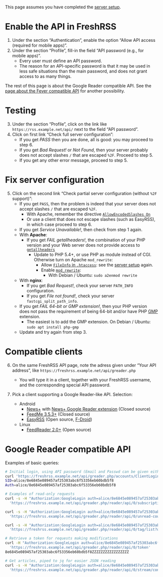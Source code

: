 This page assumes you have completed the [server setup](../admins/02_Installation.md).

# Enable the API in FreshRSS

1. Under the section “Authentication”, enable the option “Allow API access (required for mobile apps)”.
2. Under the section “Profile”, fill-in the field “API password (e.g., for mobile apps)”.
	* Every user must define an API password.
	* The reason for an API-specific password is that it may be used in less safe situations than the main password, and does not grant access to as many things.

The rest of this page is about the Google Reader compatible API.
See the [page about the Fever compatible API](06_Fever_API.md) for another possibility.


# Testing

3. Under the section “Profile”, click on the link like `https://rss.example.net/api/` next to the field “API password”.
4. Click on first link “Check full server configuration”:
	* If you get *PASS* then you are done, all is good: you may proceed to step 6.
	* If you get *Bad Request!* or *Not Found*, then your server probably does not accept slashes `/` that are escaped `%2F`. Proceed to step 5.
	* If you get any other error message, proceed to step 5.


# Fix server configuration

5. Click on the second link “Check partial server configuration (without `%2F` support)”:
	* If you get `PASS`, then the problem is indeed that your server does not accept slashes `/` that are escaped `%2F`.
		* With Apache, remember the directive [`AllowEncodedSlashes On`](http://httpd.apache.org/docs/trunk/mod/core.html#allowencodedslashes)
		* Or use a client that does not escape slashes (such as EasyRSS), in which case proceed to step 6.
	* If you get *Service Unavailable!*, then check from step 1 again.
	* With __Apache__:
		* If you get *FAIL getallheaders!*, the combination of your PHP version and your Web server does not provide access to [`getallheaders`](http://php.net/getallheaders)
			* Update to PHP 5.4+, or use PHP as module instead of CGI. Otherwise turn on Apache `mod_rewrite`:
				* Allow [`FileInfo` in `.htaccess`](http://httpd.apache.org/docs/trunk/mod/core.html#allowoverride): see the [server setup](../admins/02_Installation.md) again.
				* Enable [`mod_rewrite`](http://httpd.apache.org/docs/trunk/mod/mod_rewrite.html):
					* With Debian / Ubuntu: `sudo a2enmod rewrite`
	* With __nginx__:
		* If you get *Bad Request!*, check your server `PATH_INFO` configuration.
		* If you get *File not found!*, check your server `fastcgi_split_path_info`.
	* If you get *FAIL 64-bit or GMP extension!*, then your PHP version does not pass the requirement of being 64-bit and/or have PHP [GMP](http://php.net/gmp) extension.
		* The easiest is to add the GMP extension. On Debian / Ubuntu: `sudo apt install php-gmp`
	* Update and try again from step 3.


# Compatible clients

6. On the same FreshRSS API page, note the adress given under “Your API address”, like `https://freshrss.example.net/api/greader.php`
	* You will type it in a client, together with your FreshRSS username, and the corresponding special API password.

7. Pick a client supporting a Google Reader-like API. Selection:
	* Android
		* [News+](https://play.google.com/store/apps/details?id=com.noinnion.android.newsplus) with [News+ Google Reader extension](https://play.google.com/store/apps/details?id=com.noinnion.android.newsplus.extension.google_reader) (Closed source)
		* [FeedMe 3.5.3+](https://play.google.com/store/apps/details?id=com.seazon.feedme) (Closed source)
		* [EasyRSS](https://github.com/Alkarex/EasyRSS) (Open source, [F-Droid](https://f-droid.org/packages/org.freshrss.easyrss/))
	* Linux
		* [FeedReader 2.0+](https://jangernert.github.io/FeedReader/) (Open source)


# Google Reader compatible API

Examples of basic queries:

```sh
# Initial login, using API password (Email and Passwd can be given either as GET, or POST - better)
curl 'https://freshrss.example.net/api/greader.php/accounts/ClientLogin?Email=alice&Passwd=Abcdef123456'
SID=alice/8e6845e089457af25303abc6f53356eb60bdb5f8
Auth=alice/8e6845e089457af25303abc6f53356eb60bdb5f8

# Examples of read-only requests
curl -s -H "Authorization:GoogleLogin auth=alice/8e6845e089457af25303abc6f53356eb60bdb5f8" \
  'https://freshrss.example.net/api/greader.php/reader/api/0/subscription/list?output=json'

curl -s -H "Authorization:GoogleLogin auth=alice/8e6845e089457af25303abc6f53356eb60bdb5f8" \
  'https://freshrss.example.net/api/greader.php/reader/api/0/unread-count?output=json'

curl -s -H "Authorization:GoogleLogin auth=alice/8e6845e089457af25303abc6f53356eb60bdb5f8" \
  'https://freshrss.example.net/api/greader.php/reader/api/0/tag/list?output=json'

# Retrieve a token for requests making modifications
curl -H "Authorization:GoogleLogin auth=alice/8e6845e089457af25303abc6f53356eb60bdb5f8" \
  'https://freshrss.example.net/api/greader.php/reader/api/0/token'
8e6845e089457af25303abc6f53356eb60bdb5f8ZZZZZZZZZZZZZZZZZ

# Get articles, piped to jq for easier JSON reading
curl -s -H "Authorization:GoogleLogin auth=alice/8e6845e089457af25303abc6f53356eb60bdb5f8" \
  'https://freshrss.example.net/api/greader.php/reader/api/0/stream/contents/reading-list' | jq .
```
